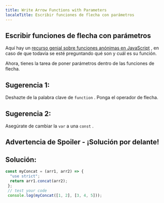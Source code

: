 ```yaml
---
title: Write Arrow Functions with Parameters
localeTitle: Escribir funciones de flecha con parámetros
---
```

## Escribir funciones de flecha con parámetros

Aquí hay un [recurso genial sobre funciones anónimas en JavaScript](http://helephant.com/2008/08/23/javascript-anonymous-functions/) , en caso de que todavía se esté preguntando qué son y cuál es su función.

Ahora, tienes la tarea de poner parámetros dentro de las funciones de flecha.

## Sugerencia 1:

Deshazte de la palabra clave de `function` . Ponga el operador de flecha.

## Sugerencia 2:

Asegúrate de cambiar la `var` a una `const` .

## Advertencia de Spoiler - ¡Solución por delante!

## Solución:

```javascript
const myConcat = (arr1, arr2) => { 
  "use strict"; 
  return arr1.concat(arr2); 
 }; 
 // test your code 
 console.log(myConcat([1, 2], [3, 4, 5])); 

```